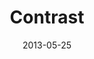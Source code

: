 ---
layout: message
category: message
series: "GoodSex"
title: "Contrast"
date: 2013-05-25
message_id: 788
---